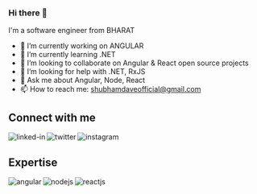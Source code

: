 ### Hi there 👋

<!--
**SHUBHAMDAVE001/SHUBHAMDAVE001** is a ✨ _special_ ✨ repository because its `README.md` (this file) appears on your GitHub profile.

Here are some ideas to get you started:

- 🔭 I’m currently working on ...
- 🌱 I’m currently learning ...
- 👯 I’m looking to collaborate on ...
- 🤔 I’m looking for help with ...
- 💬 Ask me about ...
- 📫 How to reach me: ...
- 😄 Pronouns: ...
- ⚡ Fun fact: ...
-->


I'm a software engineer from BHARAT
- 🔭 I’m currently working on ANGULAR
- 🌱 I’m currently learning .NET
- 👯 I’m looking to collaborate on Angular & React open source projects
- 🤔 I’m looking for help with .NET, RxJS
- 💬 Ask me about Angular, Node, React
- 📫 How to reach me: shubhamdaveofficial@gmail.com

## Connect with me

[<img align="left" alt="linked-in" src="https://img.shields.io/badge/linkedin-%230077B5.svg?&style=for-the-badge&logo=linkedin&logoColor=white" />](https://www.linkedin.com/in/shubhamdaveofficial)
[<img align="left" alt="twitter" src="https://img.shields.io/badge/twitter-%231DA1F2.svg?&style=for-the-badge&logo=twitter&logoColor=white" />](https://twitter.com/shubhamdave001)
[<img align="left" alt="instagram" src="https://img.shields.io/badge/instagram-%231DA1F2.svg?&style=for-the-badge&logo=instagram&logoColor=white" />](https://www.instagram.com/iam__shubham__dave/)

<br/>

## Expertise

<img align="left" alt="angular" src="https://img.shields.io/badge/angular%20-%2320232a.svg?&style=for-the-badge&logo=angular&logoColor=%2361DAFB" />
<img align="left" alt="nodejs" src="https://img.shields.io/badge/node.js%20-%2343853D.svg?&style=for-the-badge&logo=node.js&logoColor=white" />
<img align="left" alt="reactjs" src="https://img.shields.io/badge/react.js%20-%2343853D.svg?&style=for-the-badge&logo=react&logoColor=black" />
